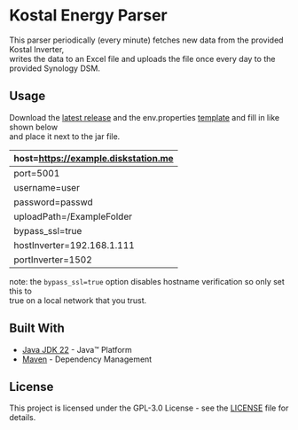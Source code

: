 # Kostal Energy Parser

This parser periodically (every minute) fetches new data from the provided Kostal Inverter,
<br>writes the data to an Excel file and uploads the file once every day to the provided 
Synology DSM.

## Usage
Download the [latest release](https://github.com/lucasskywalker64/KostalEnergyParser/releases/latest)
and the env.properties [template](https://github.com/lucasskywalker64/KostalEnergyParser/blob/master/env.properties)
and fill in like shown below 
<br>and place it next to the jar file.

| host=https://example.diskstation.me |
|-------------------------------------|
| port=5001                           |
| username=user                       |
| password=passwd                     |
| uploadPath=/ExampleFolder           |
| bypass_ssl=true                     |
| hostInverter=192.168.1.111          |
| portInverter=1502                   |

note: the `bypass_ssl=true` option disables hostname verification so only set this to
<br> true on a local network that you trust.

## Built With

- [Java JDK 22](https://www.oracle.com/java/technologies/downloads/#java22) - Java™ Platform
- [Maven](https://maven.apache.org/) - Dependency Management

## License

This project is licensed under the GPL-3.0 License - see the [LICENSE](https://github.com/lucasskywalker64/KostalEnergyParser/blob/master/LICENSE)
file for details.